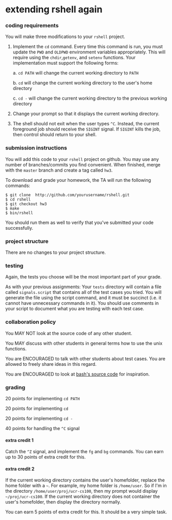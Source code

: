 # extending rshell again

### coding requirements

You will make three modifications to your `rshell` project.

1. Implement the `cd` command.
Every time this command is run, you must update the `PWD` and `OLDPWD` environment variables appropriately.
This will require using the `chdir`,`getenv`, and `setenv` functions.
Your implementation must support the following forms:

    a. `cd PATH` will change the current working directory to `PATH`

    b. `cd` will change the current working directory to the user's home directory

    c. `cd -` will change the current working directory to the previous working directory

1. Change your prompt so that it displays the current working directory.

1. The shell should not exit when the user types `^C`.
Instead, the current foreground job should receive the `SIGINT` signal.
If `SIGINT` kills the job, then control should return to your shell.

<!--
1. Your shell must be able to find commands (e.g. `ls` and `tee`) by searching for them using the user's current `PATH` environment variable.  Previously, you were required to only look in the directory `/usr/bin` for these commands, but now you must search many directories.  There are versions of the `exec` function that will perform this search for you automatically (e.g. `execvp`), but you are not allowed to use them.  You must use the `getenv` function to get the current `PATH`, then manually search these directories for the command.

2. The shell should not exit when the user types `^C`.  Instead, the current foreground job should interrupt.

3. Implement the `cd` command, and change your prompt so that it displays the current working directory.  This will require using the `chdir` function.
In bash, the `cd` command without an argument will change the current working directory to the home directory.
You do not have to implement this feature.
-->

### submission instructions

You will add this code to your `rshell` project on github.  You may use any number of branches/commits you find convenient.  When finished, merge with the `master` branch and create a tag called `hw3`.

To download and grade your homework, the TA will run the following commands:

```
$ git clone  http://github.com/yourusername/rshell.git
$ cd rshell
$ git checkout hw3
$ make
$ bin/rshell
```

You should run them as well to verify that you've submitted your code successfully.

### project structure

There are no changes to your project structure.

### testing

Again, the tests you choose will be the most important part of your grade.

As with your previous assignments: Your `tests` directory will contain a file called `signals.script` that contains all of the test cases you tried. You will generate the file using the script command, and it must be succinct (i.e. it cannot have unnecessary commands in it). You should use comments in your script to document what you are testing with each test case.

### collaboration policy

You MAY NOT look at the source code of any other student.

You MAY discuss with other students in general terms how to use the unix functions.

You are ENCOURAGED to talk with other students about test cases.
You are allowed to freely share ideas in this regard.

You are ENCOURAGED to look at [bash's source code](https://www.gnu.org/software/bash/) for inspiration.

### grading

20 points for implementing `cd PATH`

20 points for implementing `cd`

20 points for implementing `cd -`

40 points for handling the `^C` signal

#### extra credit 1

Catch the `^Z` signal, and implement the `fg` and `bg` commands.
You can earn up to 30 points of extra credit for this.

#### extra credit 2

If the current working directory contains the user's homefolder, replace the home folder with a `~`.
For example, my home folder is `/home/user`.
So if I'm in the directory `/home/user/proj/ucr-cs100`, then my prompt would display `~/proj/ucr-cs100`.
If the current working directory does not container the user's homefolder, then display the directory normally.

You can earn 5 points of extra credit for this.
It should be a very simple task.
